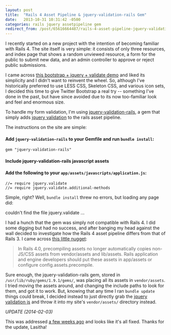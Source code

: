 ```yaml
---
layout: post
title:  "Rails 4 Asset Pipeline & jquery-validation-rails Gem"
date:   2013-10-31 10:31:42 -0500
categories: rails jquery assetpipeline gem
redirect_from: /post/65616664487/rails-4-asset-pipeline-jquery-validation-rails
---
```


I recently started on a new project with the intention of becoming familiar with Rails 4. The site itself is very simple: it consists of only three resources, and index page that shows a random unviewed resource, a form for the public to submit new data, and an admin controller to approve or reject public submissions.

I came across [this bootstrap + jquery + validate demo](http://alittlecode.com/files/jQuery-Validate-Demo/index.html) and liked its simplicity and I didn't want to reinvent the wheel. So, although I've historically preferred to use LESS CSS, Skeleton CSS, and various icon sets, I decided this time to give Twitter Bootstrap a real try -- something I've done in the past, but have since avoided due to its now too-familiar look and feel and enormous size.

To handle my form validation, I'm using [jquery-validation-rails](https://github.com/danryan/jquery-validation-rails), a gem that simply adds [jquery validation](http://jqueryvalidation.org) to the rails asset pipeline.

The instructions on the site are simple:

#### Add `jquery-validation-rails` to your Gemfile and run `bundle install`:

    gem "jquery-validation-rails"

#### Include jquery-validation-rails javascript assets

#### Add the following to your `app/assets/javascripts/application.js`:

    //= require jquery.validate
    //= require jquery.validate.additional-methods

Simple, right? Well, ```bundle install``` threw no errors, but loading any page did:

couldn't find the file jquery.validate ...

I had a hunch that the gem was simply not compatible with Rails 4. I did some digging but had no success, and after banging my head against the wall decided to investigate how the Rails 4 asset pipeline differs from that of Rails 3. I came across [this little nugget](http://edgeguides.rubyonrails.org/upgrading_ruby_on_rails.html#action-pack):

>In Rails 4.0, precompiling assets no longer automatically copies non-JS/CSS assets from vendor/assets and lib/assets. Rails application and engine developers should put these assets in app/assets or configure config.assets.precompile.

Sure enough, the jquery-validation-rails gem, stored in ```/usr/lib/ruby/gems/1.9.1/gems/```, was placing all its assets in ```vendor/assets```. I tried moving the assets around, and changing the include paths to look for them, and got it to work. But, knowing that any time I ran ```bundle update``` things could break, I decided instead to just directly grab the [jquery validation js](http://jquery.bassistance.de/validate/jquery-validation-1.11.1.zip) and throw it into my site's ```vendor/assets/``` directory instead.

_UPDATE (2014-02-03)_

This was addressed [a few weeks ago](https://github.com/danryan/jquery-validation-rails/commit/07ec50683c96c81e62ddae41a3b6eb151e632868) and looks like it's all fixed. Thanks for the update, Lasitha!
